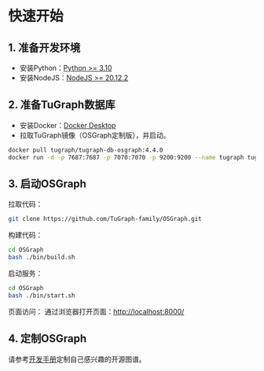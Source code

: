 # 快速开始

## 1. 准备开发环境
* 安装Python：[Python >= 3.10](https://www.python.org/downloads)
* 安装NodeJS：[NodeJS >= 20.12.2](https://nodejs.org/en/download)

## 2. 准备TuGraph数据库

* 安装Docker：[Docker Desktop](https://www.docker.com/products/docker-desktop)
* 拉取TuGraph镜像（OSGraph定制版），并启动。
```bash
docker pull tugraph/tugraph-db-osgraph:4.4.0
docker run -d -p 7687:7687 -p 7070:7070 -p 9200:9200 --name tugraph tugraph/tugraph-db-osgraph:4.4.0
```

## 3. 启动OSGraph

拉取代码：
```bash
git clone https://github.com/TuGraph-family/OSGraph.git
```

构建代码：
```bash
cd OSGraph
bash ./bin/build.sh
```

启动服务：
```bash
cd OSGraph
bash ./bin/start.sh
```

页面访问：
通过浏览器打开页面：[http://localhost:8000/](http://localhost:8000/)

## 4. 定制OSGraph

请参考[开发手册](./developer-manual.md)定制自己感兴趣的开源图谱。